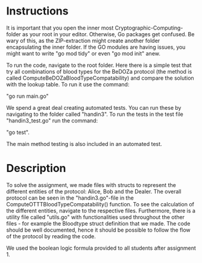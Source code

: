 # Instructions #
It is important that you open the inner most Cryptographic-Computing-folder as your root in your editor. Otherwise, Go packages get confused. Be wary of this, as the ZIP-extraction might create another folder encapsulating the inner folder. If the GO modules are having issues, you might want to write "go mod tidy" or even "go mod init" anew.

To run the code, navigate to the root folder. Here there is a simple test that try all combinations of blood types for the BeDOZa protocol (the method is called ComputeBeDOZaBloodTypeCompatability) and compare the solution with the lookup table. To run it use the command:


"go run main.go"


We spend a great deal creating automated tests. You can run these by navigating to the folder called "handin3". To run the tests in the test file "handin3_test.go" run the command:

"go test". 

The main method testing is also included in an automated test.


# Description #
To solve the assignment, we made files with structs to represent the different entities of the protocol: Alice, Bob and the Dealer. The overall protocol can be seen in the "handin3.go"-file in the ComputeOTTTBloodTypeCompatability() function. To see the calculation of the different entities, navigate to the respective files. Furthermore, there is a utility file called "utils.go" with functionalities used throughout the other files - for example the Bloodtype struct definition that we made. The code should be well documented, hence it should be possible to follow the flow of the protocol by reading the code.

We used the boolean logic formula provided to all students after assignment 1. 